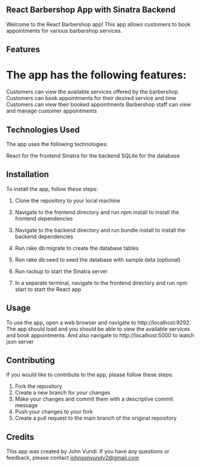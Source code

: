 ## React Barbershop App with Sinatra Backend
Welcome to the React Barbershop app! This app allows customers to book appointments for various barbershop services.

## Features

# The app has the following features:
Customers can view the available services offered by the barbershop
Customers can book appointments for their desired service and time
Customers can view their booked appointments
Barbershop staff can view and manage customer appointments

## Technologies Used
The app uses the following technologies:

React for the frontend
Sinatra for the backend
SQLite for the database

## Installation
To install the app, follow these steps:

1. Clone the repository to your local machine
2. Navigate to the frontend directory and run npm install to install the frontend dependencies
3. Navigate to the backend directory and run bundle install to install the backend dependencies

4. Run rake db:migrate to create the database tables
5. Run rake db:seed to seed the database with sample data (optional)
6. Run rackup to start the Sinatra server
7. In a separate terminal, navigate to the frontend directory and run npm start to start the React app

## Usage

To use the app, open a web browser and navigate to http://localhost:9292. The app should load and you should be able to view the available services and book appointments.
And also navigate to http://localhost:5000 to watch json server

## Contributing
If you would like to contribute to the app, please follow these steps:

1. Fork the repository
2. Create a new branch for your changes
3. Make your changes and commit them with a descriptive commit message
4. Push your changes to your fork
5. Create a pull request to the main branch of the original repository

## Credits
This app was created by John Vundi. If you have any questions or feedback, please contact johnsonvundy2@gmail.com